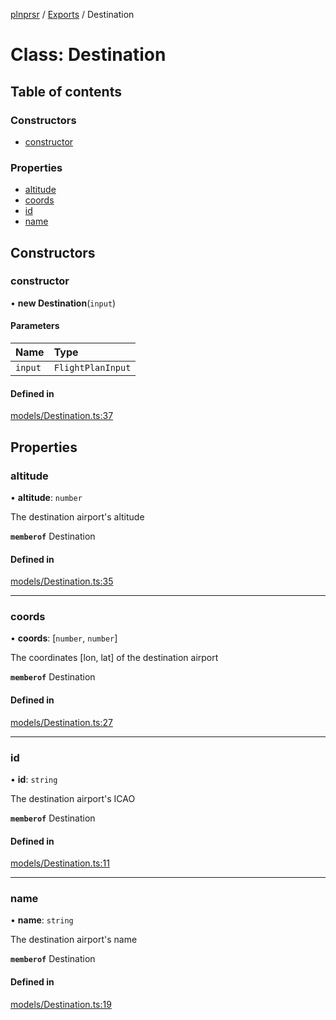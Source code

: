 [plnprsr](../README.md) / [Exports](../modules.md) / Destination

# Class: Destination

## Table of contents

### Constructors

- [constructor](Destination.md#constructor)

### Properties

- [altitude](Destination.md#altitude)
- [coords](Destination.md#coords)
- [id](Destination.md#id)
- [name](Destination.md#name)

## Constructors

### constructor

• **new Destination**(`input`)

#### Parameters

| Name | Type |
| :------ | :------ |
| `input` | `FlightPlanInput` |

#### Defined in

[models/Destination.ts:37](https://github.com/alrico88/plnprsr/blob/master/src/models/Destination.ts#L37)

## Properties

### altitude

• **altitude**: `number`

The destination airport's altitude

**`memberof`** Destination

#### Defined in

[models/Destination.ts:35](https://github.com/alrico88/plnprsr/blob/master/src/models/Destination.ts#L35)

___

### coords

• **coords**: [`number`, `number`]

The coordinates [lon, lat] of the destination airport

**`memberof`** Destination

#### Defined in

[models/Destination.ts:27](https://github.com/alrico88/plnprsr/blob/master/src/models/Destination.ts#L27)

___

### id

• **id**: `string`

The destination airport's ICAO

**`memberof`** Destination

#### Defined in

[models/Destination.ts:11](https://github.com/alrico88/plnprsr/blob/master/src/models/Destination.ts#L11)

___

### name

• **name**: `string`

The destination airport's name

**`memberof`** Destination

#### Defined in

[models/Destination.ts:19](https://github.com/alrico88/plnprsr/blob/master/src/models/Destination.ts#L19)
